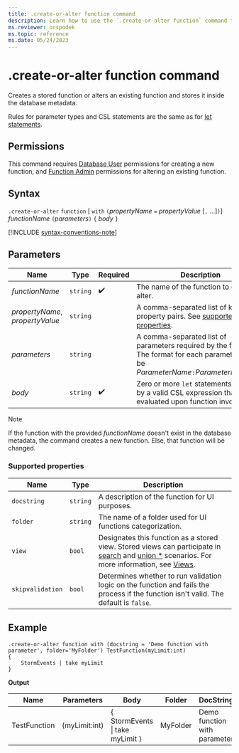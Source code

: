 ```yaml
---
title: .create-or-alter function command
description: Learn how to use the `.create-or-alter function` command to create a stored function or alter an existing function.
ms.reviewer: orspodek
ms.topic: reference
ms.date: 05/24/2023
---
```

# .create-or-alter function command

Creates a stored function or alters an existing function and stores it inside the database metadata.

Rules for parameter types and CSL statements are the same as for [let statements](../query/let-statement.md).

## Permissions

This command requires [Database User](access-control/role-based-access-control.md) permissions for creating a new function, and [Function Admin](access-control/role-based-access-control.md) permissions for altering an existing function.

## Syntax

`.create-or-alter` `function` [ `with` `(`*propertyName* `=` *propertyValue* [`,` ...]`)`] *functionName* `(`*parameters*`)` `{` *body* `}`

[!INCLUDE [syntax-conventions-note](../../includes/syntax-conventions-note.md)]

## Parameters

|Name|Type|Required|Description|
|--|--|--|--|
|*functionName* | `string` |  :heavy_check_mark: | The name of the function to create or alter.|
| *propertyName*, *propertyValue* | `string` | | A comma-separated list of key-value property pairs. See [supported properties](#supported-properties).|
|*parameters*  | `string` | | A comma-separated list of parameters required by the function. The format for each parameter must be *ParameterName*`:`*ParameterDataType*.|
|*body*| `string` |  :heavy_check_mark: | Zero or more `let` statements followed by a valid CSL expression that is evaluated upon function invocation.|

> [!NOTE]
> If the function with the provided *functionName* doesn't exist in the database metadata, the command creates a new function. Else, that function will be changed.

### Supported properties

|Name|Type|Description|
|--|--|--|
|`docstring`| `string` |A description of the function for UI purposes.|
|`folder`| `string` |The name of a folder used for UI functions categorization.|
|`view`| `bool` |Designates this function as a stored view. Stored views can participate in [search](../query/search-operator.md) and [union *](../query/union-operator.md) scenarios. For more information, see [Views](../query/schema-entities/views.md).|
|`skipvalidation`| `bool` |Determines whether to run validation logic on the function and fails the process if the function isn't valid. The default is `false`.|

## Example

```kusto
.create-or-alter function with (docstring = 'Demo function with parameter', folder='MyFolder') TestFunction(myLimit:int)
{
    StormEvents | take myLimit 
} 
```

**Output**

|Name|Parameters|Body|Folder|DocString|
|---|---|---|---|---|
|TestFunction|(myLimit:int)|{ StormEvents &#124; take myLimit }|MyFolder|Demo function with parameter|
